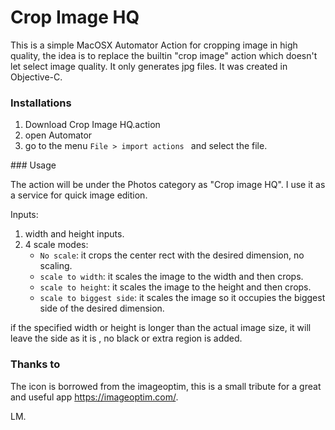 # Crop Image HQ

This is a simple MacOSX Automator Action for cropping image in high quality,  the idea is to replace  the builtin "crop image" action which doesn't let select image quality.
It only generates jpg files.  It was created in Objective-C.


### Installations

1. Download  Crop Image HQ.action
2. open Automator
3. go to the menu ``File > import actions `` and select the file.


### Usage

The action will be under the Photos category as "Crop image HQ".  I use it as a service for quick image edition. 

Inputs:

1. width and height inputs.
2. 4 scale modes:
	* ``No scale``: it crops the center rect with the desired dimension, no scaling.
	* ``scale to width``:  it scales the image to the width and then crops.
	* ``scale to height``: it scales the image to the height and then crops.
 	* ``scale to biggest side``:  it scales the image so it occupies the biggest side of the desired dimension.
  
if the specified width or height is longer than the actual image size, it will leave the side as it is , no black or extra region is added.



### Thanks to

The icon is borrowed from the imageoptim,  this is a small tribute for a great and useful app https://imageoptim.com/.

LM.



